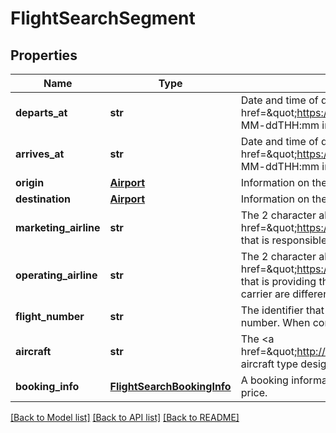 # FlightSearchSegment

## Properties
Name | Type | Description | Notes
------------ | ------------- | ------------- | -------------
**departs_at** | **str** | Date and time of departure at the origin, in &lt;a href&#x3D;\&quot;https://en.wikipedia.org/wiki/ISO_8601\&quot;&gt;ISO 8601&lt;/a&gt;  date format yyyy-MM-ddTHH:mm in the local time at the origin airport | 
**arrives_at** | **str** | Date and time of departure at the destination, in &lt;a href&#x3D;\&quot;https://en.wikipedia.org/wiki/ISO_8601\&quot;&gt;ISO 8601&lt;/a&gt;  date format yyyy-MM-ddTHH:mm in the local time at the destination airport | 
**origin** | [**Airport**](Airport.md) | Information on the origin airport, from which this flight departs | 
**destination** | [**Airport**](Airport.md) | Information on the destination airport, at which this flight arrives | 
**marketing_airline** | **str** | The 2 character alphanumeric &lt;a href&#x3D;\&quot;https://en.wikipedia.org/wiki/Airline_codes\&quot;&gt;IATA airline code&lt;/a&gt; of the airline that is responsible for the traveller this flight | 
**operating_airline** | **str** | The 2 character alphanumeric &lt;a href&#x3D;\&quot;https://en.wikipedia.org/wiki/Airline_codes\&quot;&gt;IATA airline code&lt;/a&gt; of the airline that is providing the aircraft for this flight. Note that in the USA, if the marketing and operating carrier are different, you are legally required to display this in your application. | 
**flight_number** | **str** | The identifier that the airline uses for this flight route. This is most commonly - but not always - a number. When combined with the airline and date, it identifies an individual aircraft&#39;s flight | 
**aircraft** | **str** | The &lt;a href&#x3D;\&quot;http://www.jacanaent.com/JacTechLib/07Aviation/AircraftTypeCodes.txt\&quot;&gt;IATA aircraft type designator&lt;/a&gt; of aircraft that will be used for this flight | [optional] 
**booking_info** | [**FlightSearchBookingInfo**](FlightSearchBookingInfo.md) | A booking information object with additional details about how the quality of this flight at the given price. | 

[[Back to Model list]](../README.md#documentation-for-models) [[Back to API list]](../README.md#documentation-for-api-endpoints) [[Back to README]](../README.md)


